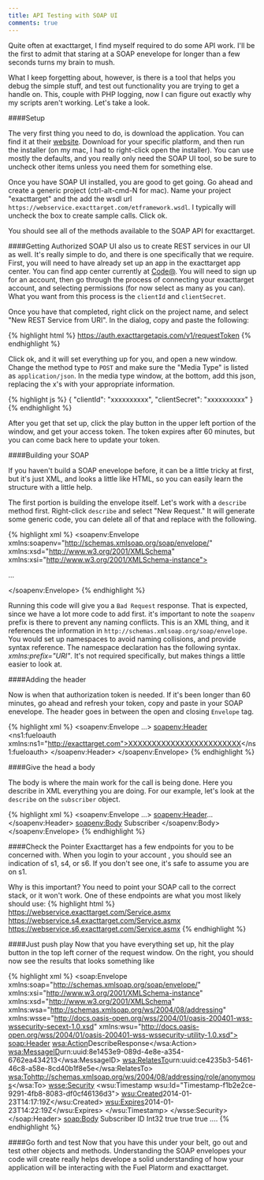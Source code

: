 ```yaml
---
title: API Testing with SOAP UI
comments: true
---
```

Quite often at exacttarget, I find myself required to do some API work.  I'll be the first to admit that staring at a SOAP enevelope for longer than a few seconds turns my brain to mush.

What I keep forgetting about, however, is there is a tool that helps you debug the simple stuff, and test out functionality you are trying to get a handle on.  This, couple with PHP logging,  now I can figure out exactly why my scripts aren't working.  Let's take a look.

####Setup

The very first thing you need to do, is download the application. You can find it at their [website](http://www.soapui.org/).  Download for your specific platform, and then run the installer (on my mac, I had to right-click open the installer).  You can use mostly the defaults, and you really only need the SOAP UI tool, so be sure to uncheck other items unless you need them for something else.

Once you have SOAP UI installed, you are good to get going. Go ahead and create a generic project (ctrl-alt-cmd-N for mac). Name your project "exacttarget" and the add the wsdl url `https://webservice.exacttarget.com/etframework.wsdl`. I typically will uncheck the box to create sample calls.  Click ok.

You should see all of the methods available to the SOAP API for exacttarget.

####Getting Authorized
SOAP UI also us to create REST services in our UI as well.  It's really simple to do, and there is one specifically that we require.  First, you will need to have already set up an app in the exacttarget app center.  You can find app center currently at [Code@](https://code.exacttarget.com).  You will need to sign up for an account, then go through the process of connecting your exacttarget account, and selecting permissions (for now select as many as you can). What you want from this process is the `clientId` and `clientSecret`.

Once you have that completed, right click on the project name, and select "New REST Service from URI".  In the dialog, copy and paste the following:

{% highlight html %}
https://auth.exacttargetapis.com/v1/requestToken
{% endhighlight %}

Click ok, and it will set everything up for you, and open a new window. Change the method type to `POST` and make sure the "Media Type" is listed as `application/json`. In the media type window, at the bottom, add this json, replacing the x's with your appropriate information.

{% highlight js %}
{
  "clientId": "xxxxxxxxxx",
  "clientSecret": "xxxxxxxxxx"
}
{% endhighlight %}

After you get that set up, click the play button in the upper left portion of the window, and get your access token.  The token expires after 60 minutes, but you can come back here to update your token.

####Building your SOAP

If you haven't build a SOAP enevelope before, it can be a little tricky at first, but it's just XML, and looks a little like HTML, so you can easily learn the structure with a little help.

The first portion is building the envelope itself.  Let's work with a `describe` method first. Right-click `describe` and select "New Request." It will generate some generic code, you can delete all of that and replace with the following.

{% highlight xml %}
<soapenv:Envelope
xmlns:soapenv="http://schemas.xmlsoap.org/soap/envelope/" xmlns:xsd="http://www.w3.org/2001/XMLSchema" xmlns:xsi="http://www.w3.org/2001/XMLSchema-instance">

   ...

</soapenv:Envelope>
{% endhighlight %}

Running this code will give you a `Bad Request` response. That is expected, since we have a lot more code to add first.  it's important to note the `soapenv` prefix is there to prevent any naming conflicts. This is an XML thing, and it references the information in `http://schemas.xmlsoap.org/soap/envelope`.  You would set up namespaces to avoid naming collisions, and provide syntax reference. The namespace declaration has the following syntax. _xmlns:prefix="URI"_. It's not required specifically, but makes things a little easier to look at.


####Adding the header

Now is when that authorization token is needed. If it's been longer than 60 minutes, go ahead and refresh your token, copy and paste in your SOAP enevelope.  The header goes in between the open and closing `Envelope` tag.  

{% highlight xml %}
 <soapenv:Envelope ...>
    <soapenv:Header>
         <ns1:fueloauth xmlns:ns1="http://exacttarget.com">XXXXXXXXXXXXXXXXXXXXXXXX</ns1:fueloauth>
    </soapenv:Header>
 </soapenv:Envelope>
{% endhighlight %}

####Give the head a body

The body is where the main work for the call is being done. Here you describe in XML everything you are doing.  For our example, let's look at the `describe` on the `subscriber` object.

{% highlight xml %}
 <soapenv:Envelope ...>
    <soapenv:Header>...</soapenv:Header>
    <soapenv:Body>
      <DefinitionRequestMsg xmlns="http://exacttarget.com/wsdl/partnerAPI">
           <DescribeRequests>
            <ObjectDefinitionRequest>
                 <ObjectType>Subscriber</ObjectType>
            </ObjectDefinitionRequest>
         </DescribeRequests>
      </DefinitionRequestMsg>
  </soapenv:Body>
 </soapenv:Envelope>
{% endhighlight %}



####Check the Pointer
Exacttarget has a few endpoints for you to be concerned with.  When you login to your account , you should see an indication of s1, s4, or s6.  If you don't see one, it's safe to assume you are on s1.

Why is this important? You need to point your SOAP call to the correct stack, or it won't work.  One of these endpoints are what you most likely should use:
{% highlight html %}
https://webservice.exacttarget.com/Service.asmx
https://webservice.s4.exacttarget.com/Service.asmx
https://webservice.s6.exacttarget.com/Service.asmx
{% endhighlight %}


####Just push play
Now that you have everything set up, hit the play button in the top left corner of the request window.  On the right, you should now see the results that looks something like

{% highlight xml %}
<soap:Envelope xmlns:soap="http://schemas.xmlsoap.org/soap/envelope/" xmlns:xsi="http://www.w3.org/2001/XMLSchema-instance" xmlns:xsd="http://www.w3.org/2001/XMLSchema" xmlns:wsa="http://schemas.xmlsoap.org/ws/2004/08/addressing" xmlns:wsse="http://docs.oasis-open.org/wss/2004/01/oasis-200401-wss-wssecurity-secext-1.0.xsd" xmlns:wsu="http://docs.oasis-open.org/wss/2004/01/oasis-200401-wss-wssecurity-utility-1.0.xsd">
       <soap:Header>
          <wsa:Action>DescribeResponse</wsa:Action>
          <wsa:MessageID>urn:uuid:8e1453e9-089d-4e8e-a354-6762ea434213</wsa:MessageID>
          <wsa:RelatesTo>urn:uuid:ce4235b3-5461-46c8-a58e-8cd40b1f8e5e</wsa:RelatesTo>
      <wsa:To>http://schemas.xmlsoap.org/ws/2004/08/addressing/role/anonymous</wsa:To>
          <wsse:Security>
             <wsu:Timestamp wsu:Id="Timestamp-f1b2e2ce-9291-4fb8-8083-df0cf46136d3">
                <wsu:Created>2014-01-23T14:17:19Z</wsu:Created>
                <wsu:Expires>2014-01-23T14:22:19Z</wsu:Expires>
             </wsu:Timestamp>
           </wsse:Security>
       </soap:Header>
       <soap:Body>
          <DefinitionResponseMsg xmlns="http://exacttarget.com/wsdl/partnerAPI">
             <ObjectDefinition>
                <ObjectType>Subscriber</ObjectType>
                 <Properties>
                   <PartnerKey xsi:nil="true"/>
                   <ObjectID xsi:nil="true"/>
                   <Name>ID</Name>
                   <DataType>Int32</DataType>
                   <IsUpdatable>true</IsUpdatable>
                   <IsRetrievable>true</IsRetrievable>
                   <IsRequired>true</IsRequired>
                </Properties>
                ....
{% endhighlight %}



####Go forth and test
Now that you have this under your belt, go out and test other objects and methods.  Understanding the SOAP envelopes your code will create really helps develope a solid understanding of how your application will be interacting with the Fuel Platorm and exacttarget.

